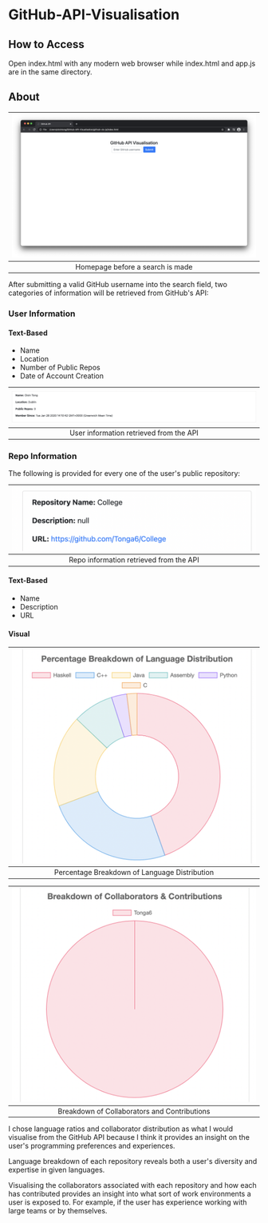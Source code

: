 # GitHub-API-Visualisation

## How to Access
Open index.html with any modern web browser while index.html and app.js are in the same directory.


## About
|![Before Search](/Images/Home.png)|
|:--:|
|Homepage before a search is made|


After submitting a valid GitHub username into the search field, two categories of information will be retrieved from GitHub's API:

### User Information

#### Text-Based

- Name
- Location
- Number of Public Repos
- Date of Account Creation

|![User Info](/Images/repo.png)|
|:--:|
|User information retrieved from the API|


### Repo Information

The following is provided for every one of the user's public repository: 

|![Repo Info](/Images/User.png)|
|:--:|
|Repo information retrieved from the API|


#### Text-Based
- Name
- Description
- URL

#### Visual

|![Language Chart](/Images/Lang.png)|
|:--:|
|Percentage Breakdown of Language Distribution|


|![Collab Chart](/Images/Collab.png)|
|:--:|
|Breakdown of Collaborators and Contributions|


I chose language ratios and collaborator distribution as what I would visualise from the GitHub API because I think it provides an insight on the user's programming preferences and experiences.

Language breakdown of each repository reveals both a user's diversity and expertise in given languages.

Visualising the collaborators associated with each repository and how each has contributed provides an insight into what sort of work environments a user is exposed to. For example, if the user has experience working with large teams or by themselves.
